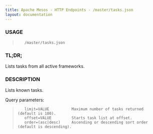 ```yaml
---
title: Apache Mesos - HTTP Endpoints - /master/tasks.json
layout: documentation
---
```

<!--- This is an automatically generated file. DO NOT EDIT! --->

### USAGE ###
>        /master/tasks.json

### TL;DR; ###
Lists tasks from all active frameworks.

### DESCRIPTION ###
Lists known tasks.

Query parameters:

>        limit=VALUE          Maximum number of tasks returned (default is 100).
>        offset=VALUE         Starts task list at offset.
>        order=(asc|desc)     Ascending or descending sort order (default is descending).